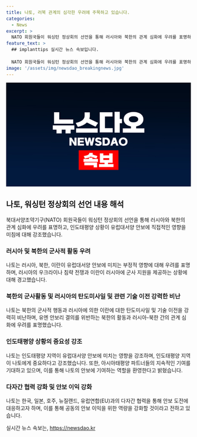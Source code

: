 ```yaml
---
title: 나토, 러북 관계의 심각한 우려에 주목하고 있습니다.
categories:
  - News
excerpt: >
  NATO 회원국들이 워싱턴 정상회의 선언을 통해 러시아와 북한의 관계 심화에 우려를 표명하고, 인도태평양 상황이 유럽대서양 안보에 영향을 미친다고 강조했다. 선언에는 러시아와 이란의 군사 지원, 북한의 미사일 수출을 강력히 규탄하며, 인태지역 파트너국과의 협력 강화, 유럽대서양 안보에 아시아태평양 파트너들의 기여를 환영하는 내용이 포함되어 있다. 전체적으로 나토와 인태지역 간 협력을 강화하고, 공통의 안보 이익을 위한 협력을 강조하고 있다.
feature_text: >
  ## implanttips 실시간 뉴스 속보입니다.

  NATO 회원국들이 워싱턴 정상회의 선언을 통해 러시아와 북한의 관계 심화에 우려를 표명하고, 인도태평양 상황이 유럽대서양 안보에 영향을 미친다고 강조했다. 선언에는 러시아와 이란의 군사 지원, 북한의 미사일 수출을 강력히 규탄하며, 인태지역 파트너국과의 협력 강화, 유럽대서양 안보에 아시아태평양 파트너들의 기여를 환영하는 내용이 포함되어 있다. 전체적으로 나토와 인태지역 간 협력을 강화하고, 공통의 안보 이익을 위한 협력을 강조하고 있다.
image: '/assets/img/newsdao_breakingnews.jpg'
---
```


<p><img src="/assets/img/newsdao_breakingnews.jpg" alt="implanttips 속보" /></p>

<h2 data-ke-size="size26">나토, 워싱턴 정상회의 선언 내용 해석</h2>

<p data-ke-size="size16">북대서양조약기구(NATO) 회원국들이 워싱턴 정상회의 선언을 통해 러시아와 북한의 관계 심화에 우려를 표명하고, 인도태평양 상황이 유럽대서양 안보에 직접적인 영향을 미침에 대해 강조했습니다.</p>

<h3><b>러시아 및 북한의 군사적 활동 우려</b></h3>

<p data-ke-size="size16">나토는 러시아, 북한, 이란이 유럽대서양 안보에 미치는 부정적 영향에 대해 우려를 표명하며, 러시아의 우크라이나 침략 전쟁과 이란이 러시아에 군사 지원을 제공하는 상황에 대해 경고했습니다.</p>

<h3><b>북한의 군사활동 및 러시아의 탄도미사일 및 관련 기술 이전 강력한 비난</b></h3>

<p data-ke-size="size16">나토는 북한의 군사적 행동과 러시아에 의한 이란에 대한 탄도미사일 및 기술 이전을 강력히 비난하며, 유엔 안보리 결의를 위반하는 북한의 활동과 러시아-북한 간의 관계 심화에 우려를 표명했습니다.</p>

<h3><b>인도태평양 상황의 중요성 강조</b></h3>

<p data-ke-size="size16">나토는 인도태평양 지역이 유럽대서양 안보에 미치는 영향을 강조하며, 인도태평양 지역이 나토에게 중요하다고 강조했습니다. 또한, 아시아태평양 파트너들의 지속적인 기여를 기대하고 있으며, 이를 통해 나토의 안보에 기여하는 역할을 환영한다고 밝혔습니다.</p>

<h3><b>다자간 협력 강화 및 안보 이익 강화</b></h3>

<p data-ke-size="size16">나토는 한국, 일본, 호주, 뉴질랜드, 유럽연합(EU)과의 다자간 협력을 통해 안보 도전에 대응하고자 하며, 이를 통해 공동의 안보 이익을 위한 역량을 강화할 것이라고 전하고 있습니다.</p>
실시간 뉴스 속보는, <a href="https://newsdao.kr" rel="dofollow">https://newsdao.kr</a>


